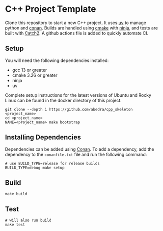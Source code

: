 # C++ Project Template

Clone this repository to start a new C++ project. It uses [uv](https://docs.astral.sh/uv/) to manage python and [conan](https://conan.io/). Builds are handled using [cmake](https://cmake.org/) with [ninja](https://ninja-build.org/), and tests are built with [Catch2](https://github.com/catchorg/Catch2). A github actions file is added to quickly automate CI.

## Setup

You will need the following dependencies installed:

* gcc 13 or greater
* cmake 3.26 or greater
* ninja
* uv

Complete setup instructions for the latest versions of Ubuntu and Rocky Linux can be found in the docker directory of this project.

```shell
git clone --depth 1 https://github.com/abedra/cpp_skeleton <project_name>
cd <project_name>
NAME=<project_name> make bootstrap 
```

## Installing Dependencies

Dependencies can be added using [Conan](https://conan.io/). To add a dependency,
add the dependency to the `conanfile.txt` file and run the following command:

```shell
# use BUILD_TYPE=release for release builds
BUILD_TYPE=debug make setup
```

## Build

```shell
make build
```

## Test

```shell
# will also run build
make test
```